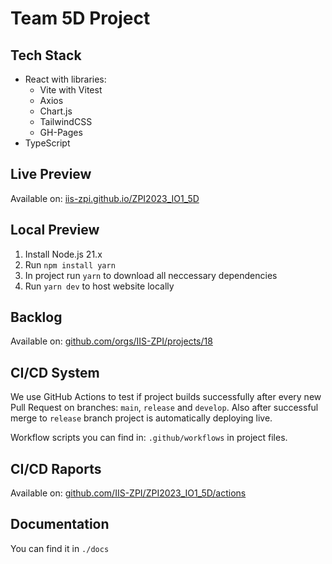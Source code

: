 # Team 5D Project

## Tech Stack

- React with libraries:
  - Vite with Vitest
  - Axios
  - Chart.js
  - TailwindCSS
  - GH-Pages
- TypeScript

## Live Preview

Available on: [iis-zpi.github.io/ZPI2023_IO1_5D](https://iis-zpi.github.io/ZPI2023_IO1_5D/)

## Local Preview

1. Install Node.js 21.x
2. Run `npm install yarn`
3. In project run `yarn` to download all neccessary dependencies
4. Run `yarn dev` to host website locally

## Backlog

Available on: [github.com/orgs/IIS-ZPI/projects/18](https://github.com/orgs/IIS-ZPI/projects/18)

## CI/CD System

We use GitHub Actions to test if project builds successfully after every new Pull Request on branches: `main`, `release` and `develop`. Also after successful merge to `release` branch project is automatically deploying live.

Workflow scripts you can find in: `.github/workflows` in project files.

## CI/CD Raports

Available on: [github.com/IIS-ZPI/ZPI2023_IO1_5D/actions](https://github.com/IIS-ZPI/ZPI2023_IO1_5D/actions)

## Documentation

You can find it in `./docs`
